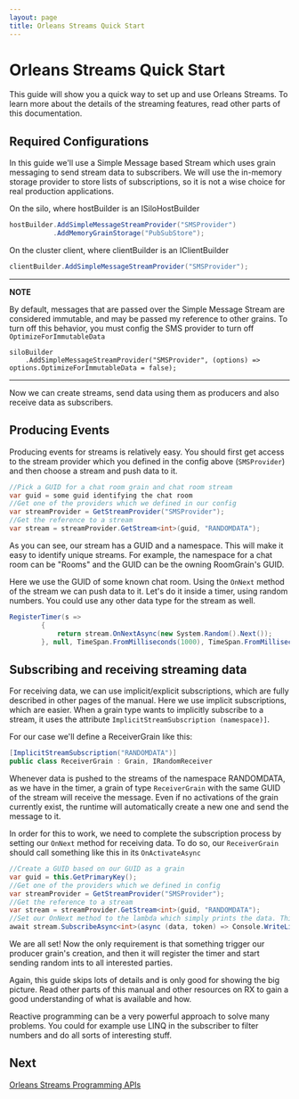 ```yaml
---
layout: page
title: Orleans Streams Quick Start
---
```


# Orleans Streams Quick Start

This guide will show you a quick way to set up and use Orleans Streams. To learn more about the details of the streaming features, read other parts of this documentation.

## Required Configurations

In this guide we'll use a Simple Message based Stream which uses grain messaging to send stream data to subscribers. We will use the in-memory storage provider to store lists of subscriptions, so it is not a wise choice for real production applications.

On the silo, where hostBuilder is an ISiloHostBuilder

``` csharp
hostBuilder.AddSimpleMessageStreamProvider("SMSProvider")
           .AddMemoryGrainStorage("PubSubStore");
```

On the cluster client, where clientBuilder is an IClientBuilder

``` csharp
clientBuilder.AddSimpleMessageStreamProvider("SMSProvider");
```

---
**NOTE**

By default, messages that are passed over the Simple Message Stream are considered immutable, and may be passed my reference to other grains.  To turn off this behavior, you must config the SMS provider to turn off `OptimizeForImmutableData`

```
siloBuilder
    .AddSimpleMessageStreamProvider("SMSProvider", (options) => options.OptimizeForImmutableData = false);
```

---

Now we can create streams, send data using them as producers and also receive data as subscribers.

## Producing Events

Producing events for streams is relatively easy. You should first get access to the stream provider which you defined in the config above (`SMSProvider`) and then choose a stream and push data to it.

``` csharp
//Pick a GUID for a chat room grain and chat room stream
var guid = some guid identifying the chat room
//Get one of the providers which we defined in our config
var streamProvider = GetStreamProvider("SMSProvider");
//Get the reference to a stream
var stream = streamProvider.GetStream<int>(guid, "RANDOMDATA");
```

As you can see, our stream has a GUID and a namespace. This will make it easy to identify unique streams. For example, the namespace for a chat room can be "Rooms" and the GUID can be the owning RoomGrain's GUID.

Here we use the GUID of some known chat room. Using the `OnNext` method of the stream we can push data to it. Let's do it inside a timer, using random numbers. You could use any other data type for the stream as well.

``` csharp
RegisterTimer(s =>
        {
            return stream.OnNextAsync(new System.Random().Next());
        }, null, TimeSpan.FromMilliseconds(1000), TimeSpan.FromMilliseconds(1000));
```

## Subscribing and receiving streaming data

For receiving data, we can use implicit/explicit subscriptions, which are fully described in other pages of the manual. Here we use implicit subscriptions, which are easier. When a grain type wants to implicitly subscribe to a stream, it uses the attribute `ImplicitStreamSubscription (namespace)]`.

For our case we'll define a ReceiverGrain like this:

``` csharp
[ImplicitStreamSubscription("RANDOMDATA")]
public class ReceiverGrain : Grain, IRandomReceiver
```

Whenever data is pushed to the streams of the namespace RANDOMDATA, as we have in the timer, a grain of type `ReceiverGrain` with the same GUID of the stream will receive the message. Even if no activations of the grain currently exist, the runtime will automatically create a new one and send the message to it.

In order for this to work, we need to complete the subscription process by setting our `OnNext` method for receiving data. To do so, our `ReceiverGrain` should call something like this in its `OnActivateAsync`

``` csharp
//Create a GUID based on our GUID as a grain
var guid = this.GetPrimaryKey();
//Get one of the providers which we defined in config
var streamProvider = GetStreamProvider("SMSProvider");
//Get the reference to a stream
var stream = streamProvider.GetStream<int>(guid, "RANDOMDATA");
//Set our OnNext method to the lambda which simply prints the data. This doesn't make new subscriptions, because we are using implicit subscriptions via [ImplicitStreamSubscription].
await stream.SubscribeAsync<int>(async (data, token) => Console.WriteLine(data));
```

We are all set! Now the only requirement is that something trigger our producer grain's creation, and then it will register the timer and start sending random ints to all interested parties.

Again, this guide skips lots of details and is only good for showing the big picture. Read other parts of this manual and other resources on RX to gain a good understanding of what is available and how.

Reactive programming can be a very powerful approach to solve many problems. You could for example use LINQ in the subscriber to filter numbers and do all sorts of interesting stuff.


## Next
[Orleans Streams Programming APIs](streams_programming_APIs.md)
